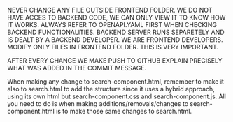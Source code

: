 NEVER CHANGE ANY FILE OUTSIDE FRONTEND FOLDER. WE DO NOT HAVE ACCES TO BACKEND CODE, WE CAN ONLY VIEW IT TO KNOW HOW IT WORKS. ALWAYS REFER TO OPENAPI.YAML FIRST WHEN CHECKING BACKEND FUNCTIONALITIES. BACKEND SERVER RUNS SEPARETELY AND IS DEALT BY A BACKEND DEVELOPER. WE ARE FRONTEND DEVELOPERS. MODIFY ONLY FILES IN FRONTEND FOLDER. THIS IS VERY IMPORTANT.

AFTER EVERY CHANGE WE MAKE PUSH TO GITHUB EXPLAIN PRECISELY WHAT WAS ADDED IN THE COMMIT MESSAGE.

When making any change to search-component.html, remember to make it also to search.html to add the structure since it uses a hybrid approach, using its own html but search-component.css and search-component.js. All you need to do is when making additions/removals/changes to search-component.html is to make those same changes to search.html.